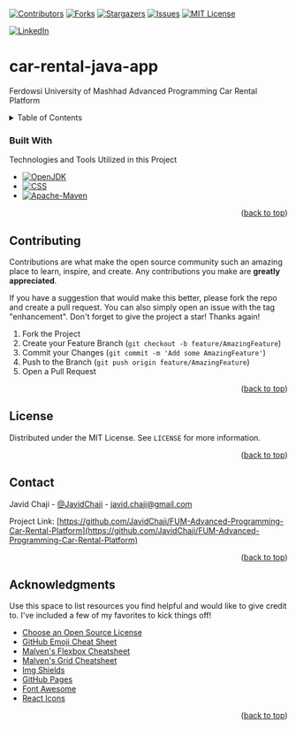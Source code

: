 <a name="readme-top"></a>

[![Contributors][Contributors-Shield]][Contributors-URL]
[![Forks][Forks-Shield]][Forks-URL]
[![Stargazers][stars-Shield]][Stars-URL]
[![Issues][Issues-Shield]][Issues-URL]
[![MIT License][License-Shield]][License-URL]

[![LinkedIn][LinkedIn-Shield]][Javid-LinkedIn-URL]

# car-rental-java-app

Ferdowsi University of Mashhad Advanced Programming Car Rental Platform



<!-- TABLE OF CONTENTS -->
<details>
  <summary>Table of Contents</summary>
  <ol>
    <li>
      <a href="#about-the-project">About The Project</a>
      <ul>
        <li><a href="#built-with">Built With</a></li>
      </ul>
    </li>
    <li>
      <a href="#getting-started">Getting Started</a>
      <ul>
        <li><a href="#prerequisites">Prerequisites</a></li>
        <li><a href="#installation">Installation</a></li>
      </ul>
    </li>
    <li><a href="#usage">Usage</a></li>
    <li><a href="#roadmap">Roadmap</a></li>
    <li><a href="#contributing">Contributing</a></li>
    <li><a href="#license">License</a></li>
    <li><a href="#contact">Contact</a></li>
    <li><a href="#acknowledgments">Acknowledgments</a></li>
  </ol>
</details>



### Built With

<!-- This section should list any major frameworks/libraries used to bootstrap your project. Leave any add-ons/plugins for the acknowledgements section. Here are a few examples. -->

Technologies and Tools Utilized in this Project

* [![OpenJDK][OpenJDK-Shield]][OpenJDK-URL]
* [![CSS][CSS-Shield]][CSS-URL]
* [![Apache-Maven][Apache-Maven-Shield]][Apache-Maven-URL]

<p align="right">(<a href="#readme-top">back to top</a>)</p>



<!-- CONTRIBUTING -->
## Contributing

Contributions are what make the open source community such an amazing place to learn, inspire, and create. Any contributions you make are **greatly appreciated**.

If you have a suggestion that would make this better, please fork the repo and create a pull request. You can also simply open an issue with the tag "enhancement".
Don't forget to give the project a star! Thanks again!

1. Fork the Project
2. Create your Feature Branch (`git checkout -b feature/AmazingFeature`)
3. Commit your Changes (`git commit -m 'Add some AmazingFeature'`)
4. Push to the Branch (`git push origin feature/AmazingFeature`)
5. Open a Pull Request

<p align="right">(<a href="#readme-top">back to top</a>)</p>



<!-- LICENSE -->
## License

Distributed under the MIT License. See `LICENSE` for more information.

<p align="right">(<a href="#readme-top">back to top</a>)</p>



<!-- CONTACT -->
## Contact

Javid Chaji - [@JavidChaji](https://twitter.com/JavidChaji) - javid.chaji@gmail.com

Project Link: [https://github.com/JavidChaji/FUM-Advanced-Programming-Car-Rental-Platform](https://github.com/JavidChaji/FUM-Advanced-Programming-Car-Rental-Platform)

<p align="right">(<a href="#readme-top">back to top</a>)</p>



<!-- ACKNOWLEDGMENTS -->
## Acknowledgments

Use this space to list resources you find helpful and would like to give credit to. I've included a few of my favorites to kick things off!

* [Choose an Open Source License](https://choosealicense.com)
* [GitHub Emoji Cheat Sheet](https://www.webpagefx.com/tools/emoji-cheat-sheet)
* [Malven's Flexbox Cheatsheet](https://flexbox.malven.co/)
* [Malven's Grid Cheatsheet](https://grid.malven.co/)
* [Img Shields](https://shields.io)
* [GitHub Pages](https://pages.github.com)
* [Font Awesome](https://fontawesome.com)
* [React Icons](https://react-icons.github.io/react-icons/search)

<p align="right">(<a href="#readme-top">back to top</a>)</p>



<!-- MARKDOWN LINKS & IMAGES -->
<!-- https://www.markdownguide.org/basic-syntax/#reference-style-links -->
<!-- https://ileriayo.github.io/markdown-badges/ -->

<!-- Contributors -->
[Contributors-Shield]: https://img.shields.io/github/contributors/javidchaji/FUM-Advanced-Programming-Car-Rental-Platform.svg?style=for-the-badge

[Contributors-URL]: https://github.com/javidchaji/FUM-Advanced-Programming-Car-Rental-Platform/graphs/contributors

<!-- Forks -->
[Forks-Shield]: https://img.shields.io/github/forks/javidchaji/FUM-Advanced-Programming-Car-Rental-Platform.svg?style=for-the-badge

[Forks-URL]: https://github.com/javidchaji/FUM-Advanced-Programming-Car-Rental-Platform/network/members


<!-- Stars -->
[Stars-Shield]: https://img.shields.io/github/stars/javidchaji/FUM-Advanced-Programming-Car-Rental-Platform.svg?style=for-the-badge

[Stars-URL]: https://github.com/javidchaji/FUM-Advanced-Programming-Car-Rental-Platform/stargazers


<!-- Issues -->
[Issues-Shield]: https://img.shields.io/github/issues/javidchaji/FUM-Advanced-Programming-Car-Rental-Platform.svg?style=for-the-badge

[Issues-URL]: https://github.com/javidchaji/FUM-Advanced-Programming-Car-Rental-Platform/issues


<!-- License -->
[License-Shield]: https://img.shields.io/github/license/javidchaji/FUM-Advanced-Programming-Car-Rental-Platform.svg?style=for-the-badge

[License-URL]: https://github.com/javidchaji/FUM-Advanced-Programming-Car-Rental-Platform/blob/master/LICENSE


<!-- LinkedIn -->
[LinkedIn-Shield]: https://img.shields.io/badge/linkedin-%230077B5.svg?style=for-the-badge&logo=linkedin&logoColor=white

[Javid-LinkedIn-URL]: https://linkedin.com/in/javidchaji


<!-- OpenJDK -->
[OpenJDK-Shield]: https://img.shields.io/badge/OpenJDK-ED8B00?style=for-the-badge&logo=openjdk&logoColor=white

[OpenJDK-URL]: https://www.java.com


<!-- CSS -->
[CSS-Shield]: https://img.shields.io/badge/CSS3-1572B6?style=for-the-badge&logo=css3&logoColor=white

[CSS-URL]: https://www.w3.org/Style/CSS/


<!-- Apache Maven -->
[Apache-Maven-Shield]: https://img.shields.io/badge/apache_maven-C71A36?style=for-the-badge&logo=apachemaven&logoColor=white

[Apache-Maven-URL]: https://maven.apache.org/
